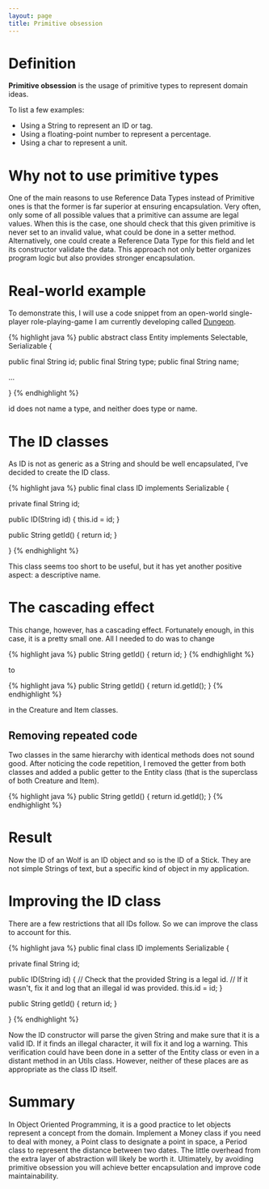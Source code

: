 ```yaml
---
layout: page
title: Primitive obsession
---
```


# Definition

**Primitive obsession** is the usage of primitive types to represent domain ideas.

To list a few examples:

* Using a String to represent an ID or tag.
* Using a floating-point number to represent a percentage.
* Using a char to represent a unit.

# Why not to use primitive types

One of the main reasons to use Reference Data Types instead of Primitive ones is
that the former is far superior at ensuring encapsulation. Very often, only some
of all possible values that a primitive can assume are legal values. When this
is the case, one should check that this given primitive is never set to an
invalid value, what could be done in a setter method. Alternatively, one could
create a Reference Data Type for this field and let its constructor validate the
data. This approach not only better organizes program logic but also provides
stronger encapsulation.

# Real-world example

To demonstrate this, I will use a code snippet from an open-world single-player
role-playing-game I am currently developing called
[Dungeon](https://github.com/mafagafogigante/dungeon).

{% highlight java %}
public abstract class Entity implements Selectable, Serializable {

  public final String id;
  public final String type;
  public final String name;

  ...

}
{% endhighlight %}

id does not name a type, and neither does type or name.

# The ID classes

As ID is not as generic as a String and should be well encapsulated, I've
decided to create the ID class.

{% highlight java %}
public final class ID implements Serializable {

  private final String id;

  public ID(String id) {
    this.id = id;
  }

  public String getId() { return id; }

}
{% endhighlight %}

This class seems too short to be useful, but it has yet another positive aspect:
a descriptive name.

# The cascading effect

This change, however, has a cascading effect. Fortunately enough, in this case,
it is a pretty small one. All I needed to do was to change

{% highlight java %}
public String getId() { return id; }
{% endhighlight %}

to

{% highlight java %}
public String getId() { return id.getId(); }
{% endhighlight %}

in the Creature and Item classes.

## Removing repeated code

Two classes in the same hierarchy with identical methods does not sound good.
After noticing the code repetition, I removed the getter from both classes and
added a public getter to the Entity class (that is the superclass of both
Creature and Item).

{% highlight java %}
public String getId() { return id.getId(); }
{% endhighlight %}

# Result

Now the ID of an Wolf is an ID object and so is the ID of a Stick. They are not
simple Strings of text, but a specific kind of object in my application.

# Improving the ID class

There are a few restrictions that all IDs follow. So we can improve the class to
account for this.

{% highlight java %}
public final class ID implements Serializable {

  private final String id;

  public ID(String id) {
    // Check that the provided String is a legal id.
    // If it wasn't, fix it and log that an illegal id was provided.
    this.id = id;
  }

  public String getId() { return id; }

}
{% endhighlight %}

Now the ID constructor will parse the given String and make sure that it is a
valid ID. If it finds an illegal character, it will fix it and log a warning.
This verification could have been done in a setter of the Entity class or even
in a distant method in an Utils class. However, neither of these places are as
appropriate as the class ID itself.

# Summary

In Object Oriented Programming, it is a good practice to let objects represent a
concept from the domain. Implement a Money class if you need to deal with money,
a Point class to designate a point in space, a Period class to represent the
distance between two dates. The little overhead from the extra layer of
abstraction will likely be worth it. Ultimately, by avoiding primitive obsession
you will achieve better encapsulation and improve code maintainability.
